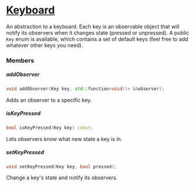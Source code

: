 # [Keyboard](Keyboard.hpp)

An abstraction to a keyboard. Each key is an observable object that will notify its observers when it changes state (pressed or unpressed).
A public `Key` enum is available, which contains a set of default keys (feel free to add whatever other keys you need).

### Members

##### addObserver

```cpp
void addObserver(Key key, std::function<void()> &&observer);
```

Adds an observer to a specific key.

##### isKeyPressed

```cpp
bool isKeyPressed(Key key) const;
```

Lets observers know what new state a key is in.

##### setKeyPressed

```cpp
void setKeyPressed(Key key, bool pressed);
```

Change a key's state and notify its observers.
